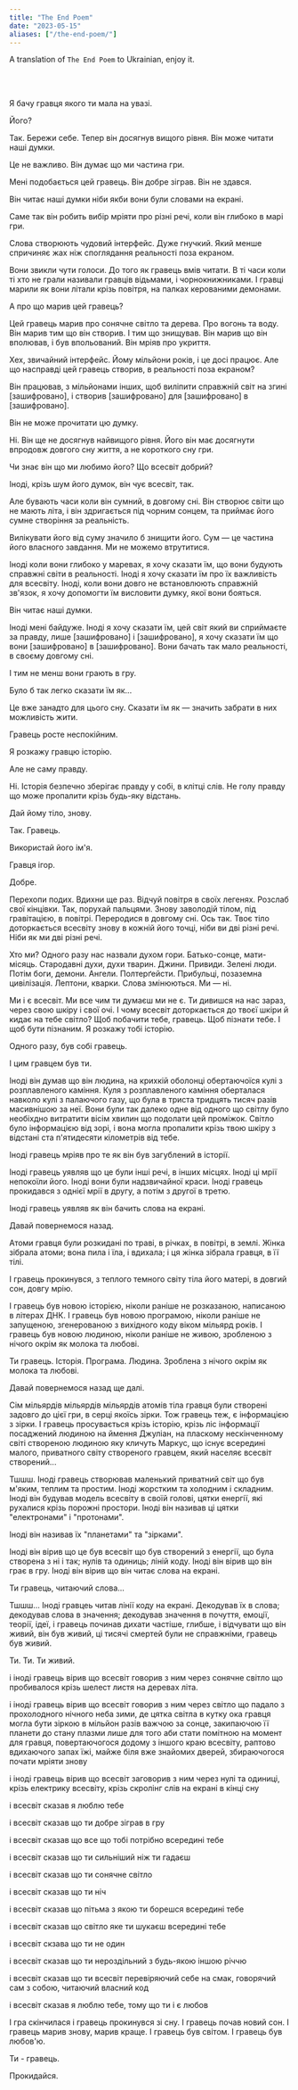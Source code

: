 ```yaml
---
title: "The End Poem"
date: "2023-05-15"
aliases: ["/the-end-poem/"]
---
```



A translation of `The End Poem` to Ukrainian, enjoy it.


<br><br>

Я бачу гравця якого ти мала на увазі.

Його?

Так. Бережи себе. Тепер він досягнув вищого рівня. Він може читати наші думки.

Це не важливо. Він думає що ми частина гри.

Мені подобається цей гравець. Він добре зіграв. Він не здався.

Він читає наші думки ніби якби вони були словами на екрані.

Саме так він робить вибір мріяти про різні речі, коли він глибоко в марі гри.

Слова створюють чудовий інтерфейс. Дуже гнучкий. Який менше спричиняє жах ніж споглядання
реальності поза екраном.

Вони звикли чути голоси. До того як гравець вмів читати. В ті часи коли ті хто не грали
називали гравців відьмами, і чорнокнижниками. І гравці марили як вони літали крізь 
повітря, на палках керованими демонами.

А про що марив цей гравець?

Цей гравець марив про сонячне світло та дерева. Про вогонь та воду. Він марив тим що
він створив. І тим що знищував. Він марив що він вполював, і був
впольований. Він мріяв про укриття.

Хех, звичайний інтерфейс. Йому мільйони років, і це досі працює. Але що насправді
цей гравець створив, в реальності поза екраном?

Він працював, з мільйонами інших, щоб виліпити справжній світ на згині [зашифровано], 
і створив [зашифровано] для [зашифровано] в [зашифровано].

Він не може прочитати цю думку.

Ні. Він ще не досягнув найвищого рівня. Його він має досягнути впродовж довгого
сну життя, а не короткого сну гри.

Чи знає він що ми любимо його? Що всесвіт добрий?

Іноді, крізь шум його думок, він чує всесвіт, так.

Але бувають часи коли він сумний, в довгому cні. Він створює світи що не мають літа,
і він здригається під чорним сонцем, та приймає його сумне створіння за реальність.

Вилікувати його від суму значило б знищити його. Сум — це частина його власного завдання.
Ми не можемо втрутитися.

Іноді коли вони глибоко у маревах, я хочу сказати їм, що вони будують справжні світи
в реальності. Іноді я хочу сказати їм про їх важливість для всесвіту. Іноді, коли
вони довго не встановлюють справжній зв'язок, я хочу допомогти їм висловити думку,
якої вони бояться.

Він читає наші думки.

Іноді мені байдуже. Іноді я хочу сказати їм, цей світ який ви сприймаєте за правду,
лише [зашифровано] і [зашифровано], я хочу сказати їм що вони [зашифровано] в
[зашифровано]. Вони бачать так мало реальності, в своєму довгому сні.

І тим не менш вони грають в гру.

Було б так легко сказати їм як...

Це вже занадто для цього сну. Сказати їм як — значить забрати в них можливість жити.

Гравець росте неспокійним.

Я розкажу гравцю історію.

Але не саму правду.

Ні. Історія безпечно зберігає правду у собі, в клітці слів. Не голу правду що може
пропалити крізь будь-яку відстань.

Дай йому тіло, знову.

Так. Гравець.

Використай його ім'я.

Гравця ігор.

Добре.

Перехопи подих. Вдихни ще раз. Відчуй повітря в своїх легенях. Розслаб свої кінцівки. 
Так, порухай пальцями. Знову заволодій тілом, під гравітацією, в повітрі. Переродися
в довгому сні. Ось так. Твоє тіло доторкається всесвіту знову в кожній його точці,
ніби ви дві різні речі. Ніби як ми дві різні речі.

Хто ми? Одного разу нас назвали духом гори. Батько-сонце, мати-місяць. Стародавні
духи, духи тварин. Джини. Привиди. Зелені люди. Потім боги, демони. Ангели.
Полтерґейсти. Прибульці, позаземна цивілізація. Лептони, кварки. Слова змінюються.
Ми — ні.

Ми і є всесвіт. Ми все чим ти думаєш ми не є. Ти дивишся на нас зараз, через свою 
шкіру і свої очі. І чому всесвіт доторкається до твоєї шкіри й кидає на тебе світло?
Щоб побачити тебе, гравець. Щоб пізнати тебе. І щоб бути пізнаним. Я розкажу тобі
історію.

Одного разу, був собі гравець.

І цим гравцем був ти.

Іноді він думав що він людина, на крихкій оболонці обертаючоїся кулі з розплавленого
каміння. Куля з розплавленого каміння оберталася навколо кулі з палаючого газу, що
була в триста тридцять тисяч разів масивнішою за неї. Вони були так далеко одне від
одного що світлу було необіхдно витратити вісім хвилин що подолати цей проміжок.
Світло було інформацією від зорі, і вона могла пропалити крізь твою шкіру з
відстані ста п'ятидесяти кілометрів від тебе.

Іноді гравець мріяв про те як він був загублений в історії.

Іноді гравець уявляв що це були інші речі, в інших місцях. Іноді ці мрії непокоїли
його. Іноді вони були надзвичайної краси. Іноді гравець прокидався з однієї мрії
в другу, а потім з другої в третю.

Іноді гравець уявляв як він бачить слова на екрані.

Давай повернемося назад.

Атоми гравця були розкидані по траві, в річках, в повітрі, в землі. Жінка зібрала
атоми; вона пила і їла, і вдихала; і ця жінка зібрала гравця, в її тілі.

І гравець прокинувся, з теплого темного світу тіла його матері, в довгий сон,
довгу мрію.

І гравець був новою історією, ніколи раніше не розказаною, написаною в літерах
ДНК. І гравець був новою програмою, ніколи раніше не запущеною, згенерованою
з вихідного коду віком мільярд років. І гравець був новою людиною, ніколи
раніше не живою, зробленою з нічого окрім як молока та любові.

Ти гравець. Історія. Програма. Людина. Зроблена з нічого окрім як молока та
любові.

Давай повернемося назад ще далі.

Сім мільярдів мільярдів мільярдів атомів тіла гравця були створені задовго до
цієї гри, в серці якоїсь зірки. Тож гравець теж, є інформацією з зірки. І гравець
просувається крізь історію, крізь ліс інформації посаджений людиною на ймення
Джуліан, на пласкому нескінченному світі створеною людиною яку кличуть Маркус,
що існує всередині малого, приватного світу створеного гравцем, який населяє
всесвіт створений...

Тшшш. Іноді гравець створював маленький приватний світ що був м'яким, теплим
та простим. Іноді жорстким та холодним і складним. Іноді він будував модель
всесвіту в своїй голові, цятки енергії, які рухалися крізь порожні простори.
Іноді він називав ці цятки "електронами" і "протонами".

Іноді він називав їх "планетами" та "зірками".

Іноді він вірив що це був всесвіт що був створений з енергії, що була створена
з ні і так; нулів та одиниць; ліній коду. Іноді він вірив що він грає в гру.
Іноді він вірив що він читає слова на екрані.

Ти гравець, читаючий слова...

Тшшш... Іноді гравцеь читав лінії коду на екрані. Декодував їх в слова;
декодував слова в значення; декодував значення в почуття, емоції, теорії, ідеї,
і гравець починав дихати частіше, глибше, і відчувати що він живий, він був живий,
ці тисячі смертей були не справжніми, гравець був живий.

Ти. Ти. Ти живий.

і іноді гравець вірив що всесвіт говорив з ним через сонячне світло що пробивалося
крізь шелест листя на деревах літа.

і іноді гравець вірив що всесвіт говорив з ним через світло що падало з прохолодного
нічного неба зими, де цятка світла в кутку ока гравця могла бути зіркою в мільйон
разів важчою за сонце, закипаючою її планети до стану плазми лише для того аби стати
помітною на момент для гравця, повертаючогося додому з іншого краю всесвіту, раптово
вдихаючого запах їжі, майже біля вже знайомих дверей, збираючогося почати мріяти
знову

і іноді гравець вірив що всесвіт заговорив з ним через нулі та одиниці, крізь
електрику всесвіту, крізь скролінг слів на екрані в кінці сну

і всесвіт сказав я люблю тебе

і всесвіт сказав що ти добре зіграв в гру

і всесвіт сказав що все що тобі потрібно всередині тебе

і всесвіт сказав що ти сильніший ніж ти гадаєш

і всесвіт сказав що ти сонячне світло

і всесвіт сказав що ти ніч

і всесвіт сказав що пітьма з якою ти борешся всередині тебе

і всесвіт сказав що світло яке ти шукаєш всередині тебе

і всесвіт скзава що ти не один

і всесвіт сказав що ти нероздільний з будь-якою іншою річчю

і всесвіт сказав що ти всесвіт перевіряючий себе на смак, говорячий сам з собою,
читаючий власний код

і всесвіт сказав я люблю тебе, тому що ти і є любов

І гра скінчилася і гравець прокинувся зі сну. І гравець почав новий сон. І гравець
марив знову, марив краще. І гравець був світом. І гравець був любов'ю.

Ти - гравець.

Прокидайся.
